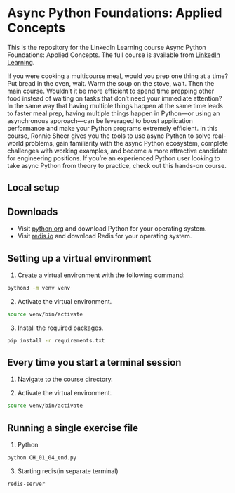 # Async Python Foundations: Applied Concepts
This is the repository for the LinkedIn Learning course Async Python Foundations: Applied Concepts. The full course is available from [LinkedIn Learning](https://www.linkedin.com/learning/async-python-foundations-applied-concepts).

If you were cooking a multicourse meal, would you prep one thing at a time? Put bread in the oven, wait. Warm the soup on the stove, wait. Then the main course. Wouldn’t it be more efficient to spend time prepping other food instead of waiting on tasks that don’t need your immediate attention? In the same way that having multiple things happen at the same time leads to faster meal prep, having multiple things happen in Python—or using an asynchronous approach—can be leveraged to boost application performance and make your Python programs extremely efficient. In this course, Ronnie Sheer gives you the tools to use async Python to solve real-world problems, gain familiarity with the async Python ecosystem, complete challenges with working examples, and become a more attractive candidate for engineering positions. If you’re an experienced Python user looking to take async Python from theory to practice, check out this hands-on course.

## Local setup

## Downloads
- Visit [python.org](https://www.python.org/) and download Python for your operating system.
- Visit [redis.io](https://redis.io/download) and download Redis for your operating system.

## Setting up a virtual environment

1. Create a virtual environment with the following command:
  ```bash
  python3 -m venv venv
  ```

2. Activate the virtual environment.
  ```bash
  source venv/bin/activate
  ```

3. Install the required packages.
  ```bash
  pip install -r requirements.txt
```

## Every time you start a terminal session
1. Navigate to the course directory.

2. Activate the virtual environment.
  ```bash
  source venv/bin/activate
  ```

## Running a single exercise file
1. Python
  ```bash
  python CH_01_04_end.py
  ```

3. Starting redis(in separate terminal)
  ```bash
  redis-server
  ```

